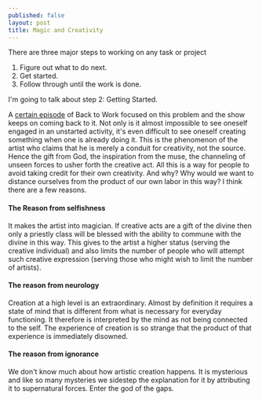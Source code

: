 ```yaml
---
published: false
layout: post
title: Magic and Creativity
---
```


There are three major steps to working on any task or project

1. Figure out what to do next.
2. Get started.
3. Follow through until the work is done.

I'm going to talk about step 2: Getting Started.

A [certain episode](http://5by5.tv/b2w/20) of Back to Work focused on this problem and the show keeps on coming back to it. Not only is it almost impossible to see oneself engaged in an unstarted activity, it's even difficult to see oneself creating something when one is already doing it. This is the phenomenon of the artist who claims that he is merely a conduit for creativity, not the source. Hence the gift from God, the inspiration from the muse, the channeling of unseen forces to usher forth the creative act. All this is a way for people to avoid taking credit for their own creativity. And why?  Why would we want to distance ourselves from the product of our own labor in this way?  I think there are a few reasons. 

#### The Reason from selfishness

It makes the artist into magician. If creative acts are a gift of the divine then only a priestly class will be blessed with the ability to commune with the divine in this way. This gives to the artist a higher status (serving the creative individual) and also limits the number of people who will attempt such creative expression (serving those who might wish to limit the number of artists). 

#### The reason from neurology

Creation at a high level is an extraordinary. Almost by definition it requires a state of mind that is different from what is necessary for everyday functioning. It therefore is interpreted by the mind as not being connected to the self. The experience of creation is so strange that the product of that experience is immediately disowned. 

#### The reason from ignorance 

We don't know much about how artistic creation happens.  It is mysterious and like so many mysteries we sidestep the explanation for it by attributing it to supernatural forces.  Enter the god of the gaps. 